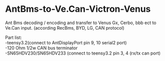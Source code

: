 # AntBms-to-Ve.Can-Victron-Venus
Ant Bms decoding / encoding and transfer to Venus Gx, Cerbo, bbb ect to Ve.Can input. (according RecBms, BYD, LG, CAN protocol)

Part list:                                                                                                                         
-teensy3.2(connect to AntDisplayPort pin 9, 10 serial2 port)                                                                       
-120 Ohm 1/2w CAN bus terminator                                                                                                   
-SN65HDV230/SN65HDV233 (connect to teensy3.2 pin 3, 4 (rx/tx can port)                                                                                                                                                                                               
